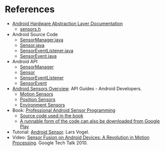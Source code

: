 # References
* [Android Hardware Abstraction Layer Documentation](https://source.android.com/devices/reference/index.html)
  * [sensors.h](https://android.googlesource.com/platform/hardware/libhardware/+/master/include/hardware/sensors.h)
* Android Source Code
  * [SensorManager.java](https://android.googlesource.com/platform/frameworks/base/+/master/core/java/android/hardware/SensorManager.java)
  * [Sensor.java](https://android.googlesource.com/platform/frameworks/base/+/master/core/java/android/hardware/Sensor.java)
  * [SensorEventListener.java](https://android.googlesource.com/platform/frameworks/base/+/master/core/java/android/hardware/SensorEventListener.java)
  * [SensorEvent.java](https://android.googlesource.com/platform/frameworks/base/+/master/core/java/android/hardware/SensorEvent.java)
* Android API
  * [SensorManager](http://developer.android.com/reference/android/hardware/SensorManager.html)
  * [Sensor](http://developer.android.com/reference/android/hardware/Sensor.html)
  * [SensorEventListener](http://developer.android.com/reference/android/hardware/SensorEventListener.html)
  * [SensorEvent](http://developer.android.com/reference/android/hardware/SensorEvent.html)    
* [Android Sensors Overview](http://developer.android.com/guide/topics/sensors/sensors_overview.html). API Guides - Android Developers.
  * [Motion Sensors](http://developer.android.com/guide/topics/sensors/sensors_motion.html)
  * [Position Sensors](http://developer.android.com/guide/topics/sensors/sensors_position.html)
  * [Environment Sensors](http://developer.android.com/guide/topics/sensors/sensors_environment.html)
* Book: [Professional Android Sensor Programming](http://www.wrox.com/WileyCDA/WroxTitle/Professional-Android-Sensor-Programming.productCd-1118183487.html)
  * [Source code used in the book](https://github.com/gast-lib/gast-lib) 
  * [A runnable form of the code can also be downloaded from Google Play](https://play.google.com/store/apps/details?id=root.gast.playground)
* Tutorial: [Android Sensor](http://www.vogella.com/tutorials/AndroidSensor/article.html). Lars Vogel.
* Video: [Sensor Fusion on Android Devices: A Revolution in Motion Processing](https://www.youtube.com/watch?v=C7JQ7Rpwn2k). Google Tech Talk 2010.
